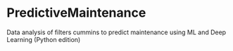 # PredictiveMaintenance
Data analysis of filters cummins to predict maintenance using ML and Deep Learning (Python edition)
